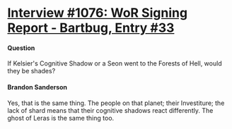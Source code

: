 # [Interview #1076: WoR Signing Report - Bartbug, Entry #33](https://www.theoryland.com/intvmain.php?i=1076#33)

#### Question

If Kelsier's Cognitive Shadow or a Seon went to the Forests of Hell, would they be shades?

#### Brandon Sanderson

Yes, that is the same thing. The people on that planet; their Investiture; the lack of shard means that their cognitive shadows react differently. The ghost of Leras is the same thing too.

